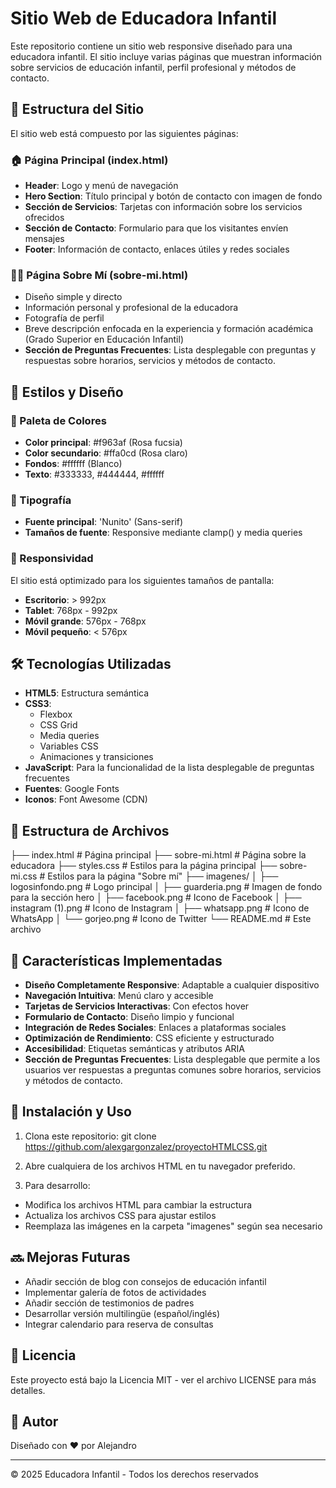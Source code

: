 # Sitio Web de Educadora Infantil

Este repositorio contiene un sitio web responsive diseñado para una educadora infantil. El sitio incluye varias páginas que muestran información sobre servicios de educación infantil, perfil profesional y métodos de contacto.

## 📑 Estructura del Sitio

El sitio web está compuesto por las siguientes páginas:

### 🏠 Página Principal (index.html)
- **Header**: Logo y menú de navegación
- **Hero Section**: Título principal y botón de contacto con imagen de fondo
- **Sección de Servicios**: Tarjetas con información sobre los servicios ofrecidos
- **Sección de Contacto**: Formulario para que los visitantes envíen mensajes
- **Footer**: Información de contacto, enlaces útiles y redes sociales

### 👩‍🏫 Página Sobre Mí (sobre-mi.html)
- Diseño simple y directo
- Información personal y profesional de la educadora
- Fotografía de perfil
- Breve descripción enfocada en la experiencia y formación académica (Grado Superior en Educación Infantil)
- **Sección de Preguntas Frecuentes**: Lista desplegable con preguntas y respuestas sobre horarios, servicios y métodos de contacto.

## 🎨 Estilos y Diseño

### 🎨 Paleta de Colores
- **Color principal**: #f963af (Rosa fucsia)
- **Color secundario**: #ffa0cd (Rosa claro)
- **Fondos**: #ffffff (Blanco)
- **Texto**: #333333, #444444, #ffffff

### 📝 Tipografía
- **Fuente principal**: 'Nunito' (Sans-serif)
- **Tamaños de fuente**: Responsive mediante clamp() y media queries

### 📱 Responsividad
El sitio está optimizado para los siguientes tamaños de pantalla:
- **Escritorio**: > 992px
- **Tablet**: 768px - 992px
- **Móvil grande**: 576px - 768px
- **Móvil pequeño**: < 576px

## 🛠️ Tecnologías Utilizadas

- **HTML5**: Estructura semántica
- **CSS3**:
  - Flexbox
  - CSS Grid
  - Media queries
  - Variables CSS
  - Animaciones y transiciones
- **JavaScript**: Para la funcionalidad de la lista desplegable de preguntas frecuentes
- **Fuentes**: Google Fonts
- **Iconos**: Font Awesome (CDN)

## 📁 Estructura de Archivos
├── index.html # Página principal ├── sobre-mi.html # Página sobre la educadora ├── styles.css # Estilos para la página principal ├── sobre-mi.css # Estilos para la página "Sobre mí" ├── imagenes/ │ ├── logosinfondo.png # Logo principal │ ├── guarderia.png # Imagen de fondo para la sección hero │ ├── facebook.png # Icono de Facebook │ ├── instagram (1).png # Icono de Instagram │ ├── whatsapp.png # Icono de WhatsApp │ └── gorjeo.png # Icono de Twitter └── README.md # Este archivo



## 🚀 Características Implementadas

- **Diseño Completamente Responsive**: Adaptable a cualquier dispositivo
- **Navegación Intuitiva**: Menú claro y accesible
- **Tarjetas de Servicios Interactivas**: Con efectos hover
- **Formulario de Contacto**: Diseño limpio y funcional
- **Integración de Redes Sociales**: Enlaces a plataformas sociales
- **Optimización de Rendimiento**: CSS eficiente y estructurado
- **Accesibilidad**: Etiquetas semánticas y atributos ARIA
- **Sección de Preguntas Frecuentes**: Lista desplegable que permite a los usuarios ver respuestas a preguntas comunes sobre horarios, servicios y métodos de contacto.

## 🔧 Instalación y Uso

1. Clona este repositorio: git clone https://github.com/alexgargonzalez/proyectoHTMLCSS.git


2. Abre cualquiera de los archivos HTML en tu navegador preferido.

3. Para desarrollo:
- Modifica los archivos HTML para cambiar la estructura
- Actualiza los archivos CSS para ajustar estilos
- Reemplaza las imágenes en la carpeta "imagenes" según sea necesario

## 🔜 Mejoras Futuras

- Añadir sección de blog con consejos de educación infantil
- Implementar galería de fotos de actividades
- Añadir sección de testimonios de padres
- Desarrollar versión multilingüe (español/inglés)
- Integrar calendario para reserva de consultas

## 📝 Licencia

Este proyecto está bajo la Licencia MIT - ver el archivo LICENSE para más detalles.

## 👤 Autor

Diseñado con ❤️ por Alejandro

---

© 2025 Educadora Infantil - Todos los derechos reservados
